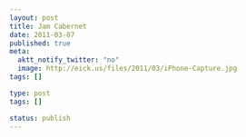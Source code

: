 ```yaml
---
layout: post
title: Jam Cabernet
date: 2011-03-07
published: true
meta:
  aktt_notify_twitter: "no"
  image: http://eick.us/files/2011/03/iPhone-Capture.jpg
tags: []

type: post
tags: []

status: publish
---
```


